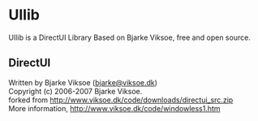 # UIlib
UIlib is a DirectUI Library Based on Bjarke Viksoe, free and open source.

## DirectUI
  Written by Bjarke Viksoe (bjarke@viksoe.dk)<br />
  Copyright (c) 2006-2007 Bjarke Viksoe.<br />
  forked from http://www.viksoe.dk/code/downloads/directui_src.zip<br />
  More information, http://www.viksoe.dk/code/windowless1.htm
